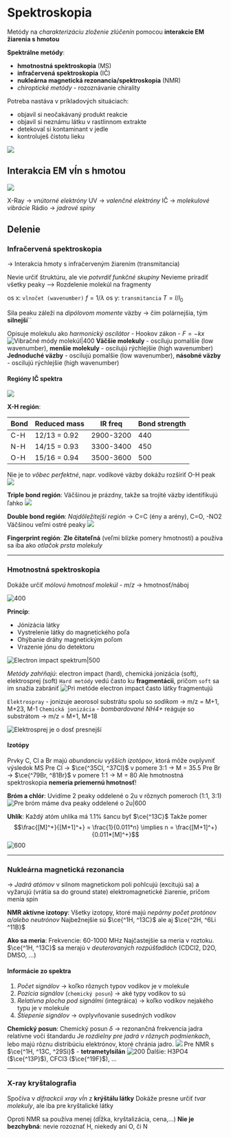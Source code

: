 # Spektroskopia
Metódy na *charakterizáciu zloženie zlúčenín* pomocou **interakcie EM žiarenia s hmotou**

**Spektrálne metódy**:
- $\textbf{hmotnostná spektroskopia}$ (MS)
- $\textbf{infračervená spektroskopia}$ (IČ)
- $\textbf{nukleárna magnetická rezonancia/spektroskopia}$ (NMR)
- *chiroptické metódy* - rozoznávanie chirality

Potreba nastáva v príkladových situáciach:
- objavil si neočakávaný produkt reakcie
- objavil si neznámu látku v rastlinnom extrakte
- detekoval si kontaminant v jedle
- kontroluješ čistotu lieku

![](metódy_spektroskopie.png)

## Interakcia EM vĺn s hmotou
![](emspektrum.png)

X-Ray -> *vnútorné elektróny*
UV -> *valenčné elektróny*
IČ -> *molekulové vibrácie*
Rádio -> *jadrové spiny*

## Delenie
### Infračervená spektroskopia
-> Interakcia hmoty s infračerveným žiarením (transmitancia)

Nevie určiť štruktúru, ale vie *potvrdiť funkčné skupiny*
Nevieme priradiť všetky peaky
--> Rozdelenie molekúl na fragmenty

os x: `vlnočet (wavenumber)` $f = 1/\lambda$
os y: `transmitancia` $T=l/l_0$

Sila peaku záleží na *dipólovom momente* väzby -> čím polárnejšia, tým **silnejší**``

Opisuje molekulu ako *harmonický oscilátor* - $\text{Hookov zákon}$ - $F=-kx$
![Vibračné módy molekúl|400](vibračné-módy.png)
**Väčšie molekuly** - osciluju pomalšie (low wavenumber), **menšie molekuly** - oscilujú rýchlejšie (high wavenumber)
**Jednoduché väzby** - oscilujú pomalšie (low wavenumber), **násobné väzby** - oscilujú rýchlejšie (high wavenumber)

#### Regióny IČ spektra
![](ic_spektrum.png)


**X-H región**:

| Bond | Reduced mass | IR freq   | Bond strength |
| ---- | ------------ | --------- | ------------- |
| C-H  | 12/13 = 0.92 | 2900-3200 | 440           |
| N-H  | 14/15 = 0.93 | 3300-3400 | 450           |
| O-H  | 15/16 = 0.94 | 3500-3600 | 500           |

Nie je to *vôbec perfektné*, napr. vodíkové väzby dokážu rozšíriť O-H peak
![](peakshapes_ic.png)

**Triple bond región**:
Väčšinou je prázdny, takže sa trojité väzby identifikujú ľahko
![](triple_bond_region.png)

**Double bond región**:
*Najdôležitejší región* -> C=C (ény a arény), C=O, -NO2
Väčšinou veľmi ostré peaky
![](double-bond_region_ic.png)

**Fingerprint región**:
**Zle čítateľná** (veľmi blízke pomery hmotností) a používa sa iba ako *otlačok prsta molekuly*



---

### Hmotnostná spektroskopia
Dokáže určiť *mólovú hmotnosť molekúl* - $m/z$ -> hmotnosť/náboj

![400](hmotnostna_spektroskopia.png)

**Princíp**:
- Jónizácia látky
- Vystrelenie látky do magnetického poľa
- Ohýbanie dráhy magnetickým poľom
- Vrazenie jónu do detektoru

![Electron impact spektrum|500](Pasted%20image%2020220719111138.png)

*Metódy zahŕňajú*: electron impact (hard), chemická jonizácia (soft), elektrosprej (soft)
`Hard metódy` vedú často ku **fragmentácii**, pričom `soft` sa im snažia zabrániť
![Pri metóde electron impact často látky fragmentujú](electron_impact_ms.png)

`Elektrospray` - jonizuje aeorosol substrátu spolu so *sodíkom* -> m/z = M+1, M+23, M-1
`Chemická jonizácia` - *bombardované NH4+* reáguje so substrátom -> m/z = M+1, M+18

![Elektrosprej je o dosť presnejší](elektrosprej_ms.png)

#### Izotópy
Prvky C, Cl a Br majú *abundanciu vyšších izotópov*, ktorá môže ovplyvniť výsledok MS
Pre Cl -> $\ce{^35Cl, ^37Cl}$ v pomere 3:1 -> M = 35.5
Pre Br -> $\ce{^79Br, ^81Br}$ v pomere 1:1 -> M = 80
Ale hmotnostná spektroskopia **nemeria priemernú hmotnosť**!

**Bróm a chlór**:
Uvidíme 2 peaky oddelené o 2u v rôznych pomeroch (1:1, 3:1)
![Pre bróm máme dva peaky oddelené o 2u|600](bróm_ms.png)

**Uhlík**:
Každý atóm uhlíka má 1.1% šancu byť $\ce{^13C}$
Takže pomer 
$$\frac{[M]^+}{[M+1]^+} = \frac{1}{0.011*n} \implies n = \frac{[M+1]^+}{0.011*[M]^+}$$
![600](ms_uhlík_radioaktívny.png)

--- 

### Nukleárna magnetická rezonancia
-> *Jadrá atómov* v silnom magnetickom poli pohlcujú (excitujú sa) a vyžarujú (vrátia sa do ground state) elektromagnetické žiarenie, pričom menia spin

**NMR aktívne izotopy**:
Všetky izotopy, ktoré majú *nepárny počet protónov a/alebo neutrónov*
Najbežnejšie sú $\ce{^1H, ^13C}$ ale aj $\ce{^2H, ^6Li ^11B}$

**Ako sa meria**:
Frekvencie: 60-1000 MHz
Najčastejšie sa meria v roztoku. $\ce{^1H, ^13C}$ sa merajú v *deuterovaných rozpúšťadlách* (CDCl2, D2O, DMSO, ...)

#### Informácie zo spektra
1. *Počet signálov* -> koľko rôznych typov vodíkov je v molekule
2. *Pozícia signálov* (`chemický posun`) -> aké typy vodíkov to sú
3. *Relatívna plocha pod signálmi* (integráica) -> koľko vodíkov nejakého typu je v molekule
4. *Štiepenie signálov* -> ovplyvňovanie susedných vodíkov

**Chemický posun**:
Chemický posun $\delta$ -> rezonančná frekvencia jadra relatívne voči štandardu
Je *rozdielny pre jadrá v rôznych podmienkach*, lebo majú rôznu distribúciu elektrónov, ktoré chránia jadro.
![](shielding_nmr.png)
Pre NMR s $\ce{^1H, ^13C, ^29Si}$ - $\textbf{tetrametylsilán}$
![200](tetrametylsilan.png)
Ďalšie: H3PO4 ($\ce{^13P}$), CFCl3 ($\ce{^19F}$), ...

---

### X-ray kryštalografia
Spočíva v *difrackcii xray vĺn* z **krýštálu látky**
Dokáže presne určiť *tvar molekuly*, ale iba pre kryštalické látky

Oproti NMR sa používa menej (dĺžka, kryštalizácia, cena,...)
**Nie je bezchybná**: nevie rozoznať H, niekedy ani O, či N